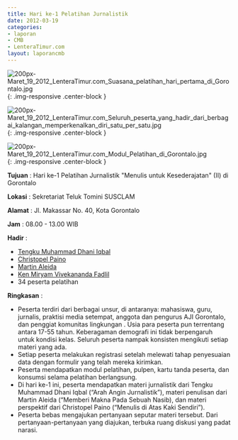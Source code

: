 ```yaml
---
title: Hari ke-1 Pelatihan Jurnalistik
date: 2012-03-19
categories:
- laporan
- CMB
- LenteraTimur.com
layout: laporancmb
---
```


![200px-Maret_19_2012_LenteraTimur.com_Suasana_pelatihan_hari_pertama_di_Gorontalo.jpg](/uploads/200px-Maret_19_2012_LenteraTimur.com_Suasana_pelatihan_hari_pertama_di_Gorontalo.jpg){: .img-responsive .center-block }

![200px-Maret_19_2012_LenteraTimur.com_Seluruh_peserta_yang_hadir_dari_berbagai_kalangan_memperkenalkan_diri_satu_per_satu.jpg](/uploads/200px-Maret_19_2012_LenteraTimur.com_Seluruh_peserta_yang_hadir_dari_berbagai_kalangan_memperkenalkan_diri_satu_per_satu.jpg){: .img-responsive .center-block }

![200px-Maret_19_2012_LenteraTimur.com_Modul_Pelatihan_di_Gorontalo.jpg](/uploads/200px-Maret_19_2012_LenteraTimur.com_Modul_Pelatihan_di_Gorontalo.jpg){: .img-responsive .center-block }


**Tujuan** : Hari ke-1 Pelatihan Jurnalistik "Menulis untuk Kesederajatan" (II) di Gorontalo

**Lokasi** : Sekretariat Teluk Tomini SUSCLAM

**Alamat** : Jl. Makassar No. 40, Kota Gorontalo

**Jam** : 08.00 - 13.00 WIB

**Hadir** : 
* [Tengku Muhammad Dhani Iqbal](http://wiki.ciptamedia.org/wiki/Tengku_Muhammad_Dhani_Iqbal)
* [Christopel Paino](http://wiki.ciptamedia.org/wiki/Christopel_Paino)
* [Martin Aleida](http://wiki.ciptamedia.org/wiki/Martin_Aleida)
* [Ken Miryam Vivekananda Fadlil](http://wiki.ciptamedia.org/wiki/Ken_Miryam_Vivekananda_Fadlil)
* 34 peserta pelatihan

**Ringkasan** : 
* Peserta terdiri dari berbagai unsur, di antaranya: mahasiswa, guru, jurnalis, praktisi media setempat, anggota dan pengurus AJI Gorontalo, dan penggiat komunitas lingkungan . Usia para peserta pun terrentang antara 17-55 tahun. Keberagaman demografi ini tidak berpengaruh untuk kondisi kelas. Seluruh peserta nampak konsisten mengikuti setiap materi yang ada.
* Setiap peserta melakukan registrasi setelah melewati tahap penyesuaian data dengan formulir yang telah mereka kirimkan.
* Peserta mendapatkan modul pelatihan, pulpen, kartu tanda peserta, dan konsumsi selama pelatihan berlangsung.
* Di hari ke-1 ini, peserta mendapatkan materi jurnalistik dari Tengku Muhammad Dhani Iqbal (“Arah Angin Jurnalistik”), materi penulisan dari Martin Aleida (“Memberi Makna Pada Sebuah Nasib), dan materi perspektif dari Christopel Paino (“Menulis di Atas Kaki Sendiri”).
* Peserta bebas mengajukan pertanyaan seputar materi tersebut. Dari pertanyaan-pertanyaan yang diajukan, terbuka ruang diskusi yang padat narasi.
